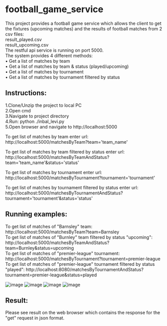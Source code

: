 # football_game_service


This project provides a football game service which allows the client to get the fixtures (upcoming matches) and the results of football matches from 2 csv files:</br>
result_played.csv </br>
result_upcoming.csv </br>
The restful api service is running on port 5000. </br>
The system provides 4 different methods: </br>
• Get a list of matches by team </br>
• Get a list of matches by team & status (played/upcoming) </br>
• Get a list of matches by tournament </br>
• Get a list of matches by tournament filtered by status </br>


## Instructions: </br>
1.Clone/Unzip the project to local PC </br>
2.Open cmd </br>
3.Navigate to project directory </br>
4.Run: python ./inbal_levi.py </br>
5.Open browser and navigate to http://localhost:5000 </br> 


To get list of matches by team enter url:
http://localhost:5000/matchesByTeam?team='team_name' </br> 

To get list of matches by team filtered by status enter url:
http://localhost:5000/matchesByTeamAndStatus?team='team_name'&status='status' 

To get list of matches by tournament enter url:
http://localhost:5000/matchesByTournament?tournament='tournament'  </br>

To get list of matches by tournament filtered by status enter url:
http://localhost:5000/matchesByTournamentAndStatus?tournament='tournament'&status='status' 


## Running examples: </br>
To get list of matches of "Barnsley" team: http://localhost:5000/matchesByTeam?team=Barnsley </br>
To get list of matches of "Burnley" team filtered by status "upcoming": http://localhost:5000/matchesByTeamAndStatus?team=Burnley&status=upcoming </br>
To get list of matches of "premier-league" tournament: http://localhost:5000/matchesByTournament?tournament=premier-league </br>
To get list of matches of "premier-league" tournament filtered by status "played": http://localhost:8080/matchesByTournamentAndStatus?tournament=premier-league&status=played </br>


![image](https://user-images.githubusercontent.com/71599740/133821622-ceaaf01b-98d2-42f5-8ebc-b0982196f96c.png)
![image](https://user-images.githubusercontent.com/71599740/133821704-7d164678-9085-4330-a48b-5d8ef290cb44.png)
![image](https://user-images.githubusercontent.com/71599740/133821865-11a18f12-c26c-4dce-aac5-d741daa75ff0.png)
![image](https://user-images.githubusercontent.com/71599740/133821987-7b795842-40ad-4276-ad39-15f426f47f64.png)




## Result: </br>
Please see result on the web browser which contains the response for the "get" request in json format. </br>

